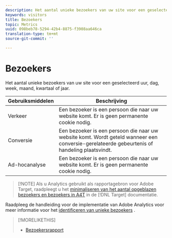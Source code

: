 ```yaml
---
description: Het aantal unieke bezoekers van uw site voor een geselecteerd uur, dag, week, maand, kwartaal of jaar.
keywords: visitors
title: Bezoekers
topic: Metrics
uuid: 098beb78-5294-42b4-8875-f3908aa646ca
translation-type: tm+mt
source-git-commit: ''

---
```



# Bezoekers

Het aantal unieke bezoekers van uw site voor een geselecteerd uur, dag, week, maand, kwartaal of jaar.

| Gebruiksmiddelen | Beschrijving |
|---|---|
| Verkeer | Een bezoeker is een persoon die naar uw website komt. Er is geen permanente cookie nodig. |
| Conversie | Een bezoeker is een persoon die naar uw website komt. Wordt geteld wanneer een conversie-gerelateerde gebeurtenis of handeling plaatsvindt. |
| Ad-hocanalyse | Een bezoeker is een persoon die naar uw website komt. Er is geen permanente cookie nodig. |

> [!NOTE] Als u Analytics gebruikt als rapportagebron voor Adobe Target, raadpleegt u het [minimaliseren van het aantal opgeblazen bezoekers en bezoekers in A4T](https://marketing.adobe.com/resources/help/en_US/target/a4t/minimizing-inflated-visit-and-visitor-counts-a4t.html) in de [!DNL Target] documentatie.

Raadpleeg de handleiding voor de implementatie van Adobe Analytics voor meer informatie voor het [identificeren van unieke bezoekers](https://marketing.adobe.com/resources/help/en_US/sc/implement/visid_overview.html) .

>[!MORELIKETHIS]
>
>* [Bezoekersrapport](/help/components/c-variables/dimensionslist/reports-visitors.md)

